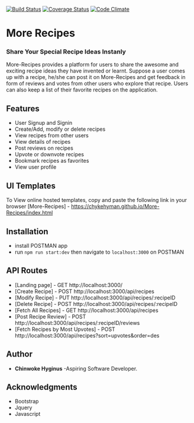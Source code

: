 [![Build Status](https://travis-ci.org/chykehyman/More-Recipes.svg?branch=feature_api_endpoints_dummy)](https://travis-ci.org/chykehyman/More-Recipes)
[![Coverage Status](https://coveralls.io/repos/github/chykehyman/More-Recipes/badge.svg?branch=feature_api_endpoints_dummy)](https://coveralls.io/github/chykehyman/More-Recipes?branch=master)
[![Code Climate](https://codeclimate.com/github/chykehyman/More-Recipes/badges/gpa.svg)](https://codeclimate.com/github/chykehyman/More-Recipes)

# More Recipes
### Share Your Special Recipe Ideas Instanly
More-Recipes provides a platform for users to share the awesome and exciting recipe ideas they
have invented or learnt. Suppose a user comes up with a recipe, he/she can post it on
More-Recipes and get feedback in form of reviews and votes from other users who explore that
recipe. Users can also keep a list of their favorite recipes on the application.

## Features
- User Signup and Signin
- Create/Add, modify or delete recipes
- View recipes from other users
- View details of recipes
- Post reviews on recipes
- Upvote or downvote recipes
- Bookmark recipes as favorites
- View user profile

## UI Templates
To View online hosted templates, copy and paste the following link in your browser
[More-Recipes] - https://chykehyman.github.io/More-Recipes/index.html 

## Installation
- install POSTMAN app
- run `npm run start:dev` then navigate to `localhost:3000` on POSTMAN

## API Routes
* [Landing page] - GET http://localhost:3000/
* [Create Recipe] - POST http://localhost:3000/api/recipes
* [Modify Recipe] - PUT http://localhost:3000/api/recipes/:recipeID
* [Delete Recipe] - POST http://localhost:3000/api/recipes/:recipeID
* [Fetch All Recipes] - GET http://localhost:3000/api/recipes
* [Post Recipe Review] - POST http://localhost:3000/api/recipes/:recipeID/reviews
* [Fetch Recipes by Most Upvotes] - POST http://localhost:3000/api/recipes?sort=upvotes&order=des

## Author
* **Chinwoke Hyginus** -Aspiring Software Developer.

## Acknowledgments
* Bootstrap
* Jquery
* Javascript